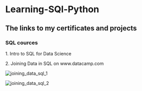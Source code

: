 # Learning-SQl-Python
## The links to my certificates and projects
### <b> SQL cources</b>
<p>1. Intro to SQL for Data Science </p>

<p> 2. Joining Data in SQL on www.datacamp.com</p>

![joining_data_sql_1](https://user-images.githubusercontent.com/9611160/53127745-ee761680-356b-11e9-8cb6-98a2c88f0d52.png)

![joining_data_sql_2](https://user-images.githubusercontent.com/9611160/53128383-65f87580-356d-11e9-89b1-2710c0465fee.png)
